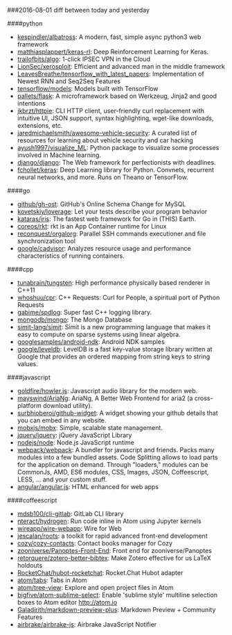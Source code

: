 ###2016-08-01
diff between today and yesterday

####python
* [kespindler/albatross](https://github.com/kespindler/albatross): A modern, fast, simple async python3 web framework
* [matthiasplappert/keras-rl](https://github.com/matthiasplappert/keras-rl): Deep Reinforcement Learning for Keras.
* [trailofbits/algo](https://github.com/trailofbits/algo): 1-click IPSEC VPN in the Cloud
* [LionSec/xerosploit](https://github.com/LionSec/xerosploit): Efficient and advanced man in the middle framework
* [LeavesBreathe/tensorflow_with_latest_papers](https://github.com/LeavesBreathe/tensorflow_with_latest_papers): Implementation of Newest RNN and Seq2Seq Features
* [tensorflow/models](https://github.com/tensorflow/models): Models built with TensorFlow
* [pallets/flask](https://github.com/pallets/flask): A microframework based on Werkzeug, Jinja2 and good intentions
* [jkbrzt/httpie](https://github.com/jkbrzt/httpie): CLI HTTP client, user-friendly curl replacement with intuitive UI, JSON support, syntax highlighting, wget-like downloads, extensions, etc.
* [jaredmichaelsmith/awesome-vehicle-security](https://github.com/jaredmichaelsmith/awesome-vehicle-security):  A curated list of resources for learning about vehicle security and car hacking
* [ayush1997/visualize_ML](https://github.com/ayush1997/visualize_ML): Python package to visualize some processes involved in Machine learning.
* [django/django](https://github.com/django/django): The Web framework for perfectionists with deadlines.
* [fchollet/keras](https://github.com/fchollet/keras): Deep Learning library for Python. Convnets, recurrent neural networks, and more. Runs on Theano or TensorFlow.

####go
* [github/gh-ost](https://github.com/github/gh-ost): GitHub's Online Schema Change for MySQL
* [kovetskiy/loverage](https://github.com/kovetskiy/loverage): Let your tests describe your program behavior
* [kataras/iris](https://github.com/kataras/iris): The fastest web framework for Go in (THIS) Earth.
* [coreos/rkt](https://github.com/coreos/rkt): rkt is an App Container runtime for Linux
* [reconquest/orgalorg](https://github.com/reconquest/orgalorg): Parallel SSH commands executioner and file synchronization tool
* [google/cadvisor](https://github.com/google/cadvisor): Analyzes resource usage and performance characteristics of running containers.

####cpp
* [tunabrain/tungsten](https://github.com/tunabrain/tungsten): High performance physically based renderer in C++11
* [whoshuu/cpr](https://github.com/whoshuu/cpr): C++ Requests: Curl for People, a spiritual port of Python Requests
* [gabime/spdlog](https://github.com/gabime/spdlog): Super fast C++ logging library.
* [mongodb/mongo](https://github.com/mongodb/mongo): The Mongo Database
* [simit-lang/simit](https://github.com/simit-lang/simit): Simit is a new programming language that makes it easy to compute on sparse systems using linear algebra.
* [googlesamples/android-ndk](https://github.com/googlesamples/android-ndk): Android NDK samples
* [google/leveldb](https://github.com/google/leveldb): LevelDB is a fast key-value storage library written at Google that provides an ordered mapping from string keys to string values.

####javascript
* [goldfire/howler.js](https://github.com/goldfire/howler.js): Javascript audio library for the modern web.
* [mayswind/AriaNg](https://github.com/mayswind/AriaNg): AriaNg, A Better Web Frontend for aria2 (a cross-platform download utility).
* [surbhioberoi/github-widget](https://github.com/surbhioberoi/github-widget): A widget showing your github details that you can embed in any website.
* [mobxjs/mobx](https://github.com/mobxjs/mobx): Simple, scalable state management.
* [jquery/jquery](https://github.com/jquery/jquery): jQuery JavaScript Library
* [nodejs/node](https://github.com/nodejs/node): Node.js JavaScript runtime 
* [webpack/webpack](https://github.com/webpack/webpack): A bundler for javascript and friends. Packs many modules into a few bundled assets. Code Splitting allows to load parts for the application on demand. Through "loaders," modules can be CommonJs, AMD, ES6 modules, CSS, Images, JSON, Coffeescript, LESS, ... and your custom stuff.
* [angular/angular.js](https://github.com/angular/angular.js): HTML enhanced for web apps

####coffeescript
* [mdsb100/cli-gitlab](https://github.com/mdsb100/cli-gitlab): GitLab CLI library
* [nteract/hydrogen](https://github.com/nteract/hydrogen):  Run code inline in Atom using Jupyter kernels
* [wireapp/wire-webapp](https://github.com/wireapp/wire-webapp):  Wire for Web
* [jescalan/roots](https://github.com/jescalan/roots): a toolkit for rapid advanced front-end development
* [cozy/cozy-contacts](https://github.com/cozy/cozy-contacts): Contact books manager for Cozy
* [zooniverse/Panoptes-Front-End](https://github.com/zooniverse/Panoptes-Front-End): Front end for zooniverse/Panoptes
* [retorquere/zotero-better-bibtex](https://github.com/retorquere/zotero-better-bibtex): Make Zotero effective for us LaTeX holdouts
* [RocketChat/hubot-rocketchat](https://github.com/RocketChat/hubot-rocketchat): Rocket.Chat Hubot adapter
* [atom/tabs](https://github.com/atom/tabs): Tabs in Atom
* [atom/tree-view](https://github.com/atom/tree-view): Explore and open project files in Atom
* [bigfive/atom-sublime-select](https://github.com/bigfive/atom-sublime-select): Enable 'sublime style' multiline selection boxes to Atom editor http://atom.io
* [Galadirith/markdown-preview-plus](https://github.com/Galadirith/markdown-preview-plus): Markdown Preview + Community Features
* [airbrake/airbrake-js](https://github.com/airbrake/airbrake-js): Airbrake JavaScript Notifier
